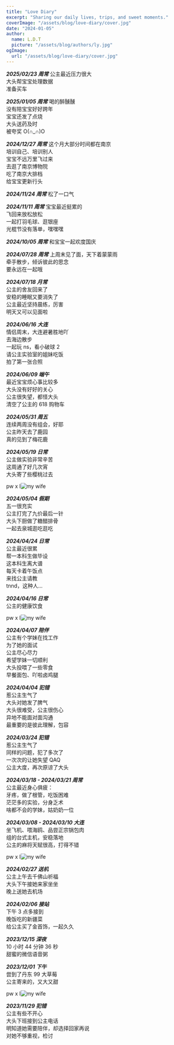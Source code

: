 ```yaml
---
title: "Love Diary"
excerpt: "Sharing our daily lives, trips, and sweet moments."
coverImage: "/assets/blog/love-diary/cover.jpg"
date: "2024-01-05"
author:
  name: L.D.T
  picture: "/assets/blog/authors/ly.jpg"
ogImage:
  url: "/assets/blog/love-diary/cover.jpg"
---
```


**_2025/02/23 周常_**
公主最近压力很大  
大头帮宝宝处理数据  
准备买车

**_2025/01/05 周常_**
喝的醉醺醺  
没有陪宝宝好好跨年  
宝宝还发了点烧  
大头送药及时  
被夸奖 O(∩_∩)O

**_2024/12/27 周常_**
这个月大部分时间都在南京  
培训自己、培训别人  
宝宝不远万里飞过来  
去逛了南京博物院  
吃了南京大排档  
给宝宝更新行头

**_2024/11/24 周常_**
松了一口气

**_2024/11/11 周常_**
宝宝最近挺累的  
飞回来放松放松  
一起打羽毛球、逛银座  
光棍节没有落单，嘿嘿嘿

**_2024/10/05 周常_**
和宝宝一起欢度国庆

**_2024/07/28 周常_**
上周末见了面，天下着蒙蒙雨  
牵手散步，倾诉彼此的思念  
要永远在一起哦

**_2024/07/18 月常_**  
公主的舍友回来了  
安稳的睡眠又要消失了  
公主最近坚持晨练，厉害  
明天又可以见面啦

**_2024/06/16 大连_**  
情侣周末，大连避暑胜地吖  
去海边散步  
一起玩 ns，看小破球 2  
请公主实验室的姐妹吃饭  
拍了第一张合照

**_2024/06/09 端午_**  
最近宝宝烦心事比较多  
大头没有好好的关心  
公主很失望，都怪大头  
清空了公主的 618 购物车

**_2024/05/31 周五_**  
连续两周没有组会，好耶  
公主昨天去了鹿园  
真的见到了梅花鹿

**_2024/05/19 日常_**  
公主做实验非常辛苦  
这周通了好几次宵  
大头寄了些樱桃过去

pw x l![my wife](/assets/blog/love-diary/wx_20240519131853.jpg "山东樱桃")

**_2024/05/04 假期_**  
五一很充实  
公主打完了九价最后一针  
大头下厨做了糖醋排骨  
一起去泉城逛吃逛吃

**_2024/04/24 日常_**  
公主最近很累  
帮一本科生做毕设  
这本科生离大谱  
每天卡着午饭点  
来找公主请教  
tnnd，这种人...

**_2024/04/16 日常_**  
公主的健康饮食

pw x l![my wife](/assets/blog/love-diary/wx_20240416130226.jpg "健康饮食")

**_2024/04/07 陪伴_**  
公主有个学妹在找工作  
为了她的面试  
公主尽心尽力  
希望学妹一切顺利  
大头投喂了一些零食  
早餐面包、吖啦卤鸡腿

**_2024/04/04 犯错_**  
惹公主生气了  
大头对她发了脾气  
大头很难受，公主很伤心  
异地不能面对面沟通  
最重要的是彼此理解，包容

**_2024/03/24 犯错_**  
惹公主生气了  
同样的问题，犯了多次了  
一次次的让她失望 QAQ  
公主大度，再次原谅了大头

**_2024/03/18 - 2024/03/21 周常_**  
公主最近身心俱疲：  
牙疼，做了根管，吃饭困难  
茫茫多的实验，分身乏术  
啥都不会的学妹，姑奶奶一位

**_2024/03/08 - 2024/03/10 大连_**  
坐飞机、喂海鸥、品尝正宗锅包肉  
组的台式主机，安稳落地  
公主的麻将天赋很高，打得不错

pw x l![my wife](/assets/blog/love-diary/wx_20240315141718.jpg "边看甄嬛边用膳")

**_2024/02/27 送机_**  
公主上午去千佛山祈福  
大头下午接她来家坐坐  
晚上送她去机场

**_2024/02/06 接站_**  
下午 3 点多接到  
晚饭吃的新疆菜  
给公主买了金首饰，一起久久

**_2023/12/15 深夜_**  
10 小时 44 分钟 36 秒  
甜蜜的微信语音粥

**_2023/12/01 下午_**  
尝到了丹东 99 大草莓  
公主寄来的，又大又甜

pw x l![my wife](/assets/blog/love-diary/wx_20240315141707.jpg "丹东99")

**_2023/11/29 犯错_**  
公主有些不开心  
大头下班接到公主电话  
明知道她需要陪伴，却选择回家再说  
对她不够重视，检讨
